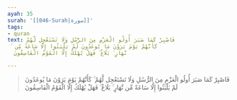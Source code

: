 ```yaml
---
ayah: 35
surah: '[[046-Surah|سورة]]'
tags:
- quran
text: فَاصْبِرْ كَمَا صَبَرَ أُولُو الْعَزْمِ مِنَ الرُّسُلِ وَلَا تَسْتَعْجِل لَّهُمْ
  ۚ كَأَنَّهُمْ يَوْمَ يَرَوْنَ مَا يُوعَدُونَ لَمْ يَلْبَثُوا إِلَّا سَاعَةً مِّن
  نَّهَارٍ ۚ بَلَاغٌ ۚ فَهَلْ يُهْلَكُ إِلَّا الْقَوْمُ الْفَاسِقُونَ

---
```

> فَاصْبِرْ كَمَا صَبَرَ أُولُو الْعَزْمِ مِنَ الرُّسُلِ وَلَا تَسْتَعْجِل لَّهُمْ ۚ كَأَنَّهُمْ يَوْمَ يَرَوْنَ مَا يُوعَدُونَ لَمْ يَلْبَثُوا إِلَّا سَاعَةً مِّن نَّهَارٍ ۚ بَلَاغٌ ۚ فَهَلْ يُهْلَكُ إِلَّا الْقَوْمُ الْفَاسِقُونَ
